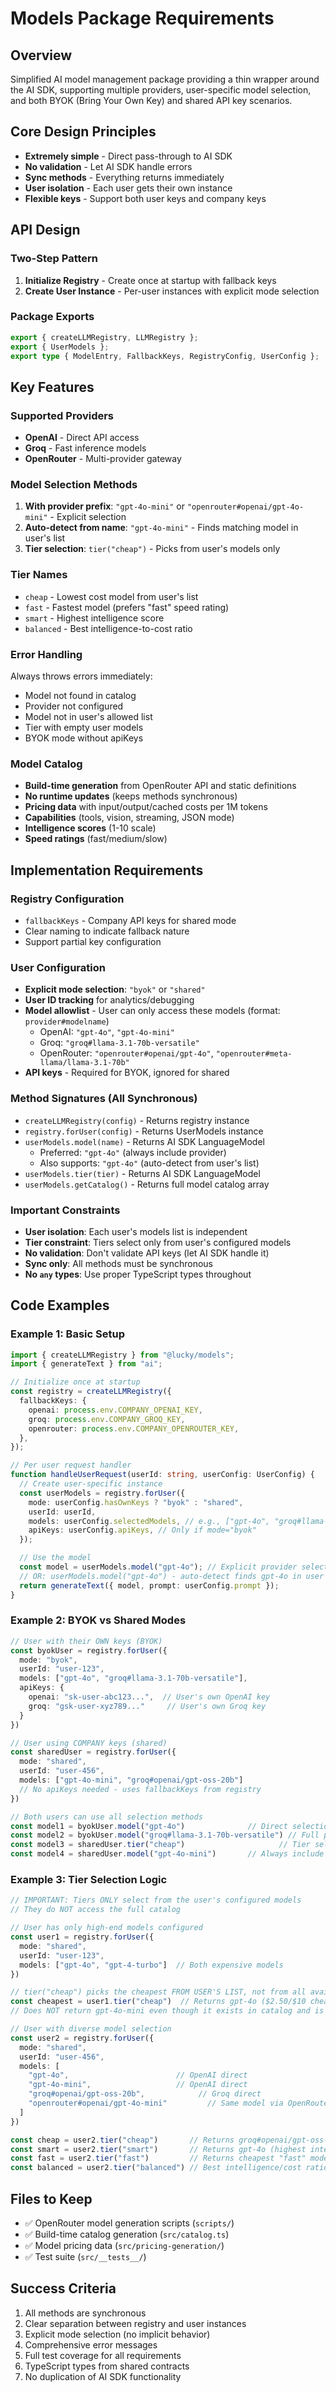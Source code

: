 # Models Package Requirements

## Overview

Simplified AI model management package providing a thin wrapper around the AI SDK, supporting multiple providers, user-specific model selection, and both BYOK (Bring Your Own Key) and shared API key scenarios.

## Core Design Principles

- **Extremely simple** - Direct pass-through to AI SDK
- **No validation** - Let AI SDK handle errors
- **Sync methods** - Everything returns immediately
- **User isolation** - Each user gets their own instance
- **Flexible keys** - Support both user keys and company keys

## API Design

### Two-Step Pattern

1. **Initialize Registry** - Create once at startup with fallback keys
2. **Create User Instance** - Per-user instances with explicit mode selection

### Package Exports

```typescript
export { createLLMRegistry, LLMRegistry };
export { UserModels };
export type { ModelEntry, FallbackKeys, RegistryConfig, UserConfig };
```

## Key Features

### Supported Providers

- **OpenAI** - Direct API access
- **Groq** - Fast inference models
- **OpenRouter** - Multi-provider gateway

### Model Selection Methods

1. **With provider prefix**: `"gpt-4o-mini"` or `"openrouter#openai/gpt-4o-mini"` - Explicit selection
2. **Auto-detect from name**: `"gpt-4o-mini"` - Finds matching model in user's list
3. **Tier selection**: `tier("cheap")` - Picks from user's models only

### Tier Names

- `cheap` - Lowest cost model from user's list
- `fast` - Fastest model (prefers "fast" speed rating)
- `smart` - Highest intelligence score
- `balanced` - Best intelligence-to-cost ratio

### Error Handling

Always throws errors immediately:

- Model not found in catalog
- Provider not configured
- Model not in user's allowed list
- Tier with empty user models
- BYOK mode without apiKeys

### Model Catalog

- **Build-time generation** from OpenRouter API and static definitions
- **No runtime updates** (keeps methods synchronous)
- **Pricing data** with input/output/cached costs per 1M tokens
- **Capabilities** (tools, vision, streaming, JSON mode)
- **Intelligence scores** (1-10 scale)
- **Speed ratings** (fast/medium/slow)

## Implementation Requirements

### Registry Configuration

- `fallbackKeys` - Company API keys for shared mode
- Clear naming to indicate fallback nature
- Support partial key configuration

### User Configuration

- **Explicit mode selection**: `"byok"` or `"shared"`
- **User ID tracking** for analytics/debugging
- **Model allowlist** - User can only access these models (format: `provider#modelname`)
  - OpenAI: `"gpt-4o"`, `"gpt-4o-mini"`
  - Groq: `"groq#llama-3.1-70b-versatile"`
  - OpenRouter: `"openrouter#openai/gpt-4o"`, `"openrouter#meta-llama/llama-3.1-70b"`
- **API keys** - Required for BYOK, ignored for shared

### Method Signatures (All Synchronous)

- `createLLMRegistry(config)` - Returns registry instance
- `registry.forUser(config)` - Returns UserModels instance
- `userModels.model(name)` - Returns AI SDK LanguageModel
  - Preferred: `"gpt-4o"` (always include provider)
  - Also supports: `"gpt-4o"` (auto-detect from user's list)
- `userModels.tier(tier)` - Returns AI SDK LanguageModel
- `userModels.getCatalog()` - Returns full model catalog array

### Important Constraints

- **User isolation**: Each user's models list is independent
- **Tier constraint**: Tiers select only from user's configured models
- **No validation**: Don't validate API keys (let AI SDK handle it)
- **Sync only**: All methods must be synchronous
- **No `any` types**: Use proper TypeScript types throughout

## Code Examples

### Example 1: Basic Setup

```typescript
import { createLLMRegistry } from "@lucky/models";
import { generateText } from "ai";

// Initialize once at startup
const registry = createLLMRegistry({
  fallbackKeys: {
    openai: process.env.COMPANY_OPENAI_KEY,
    groq: process.env.COMPANY_GROQ_KEY,
    openrouter: process.env.COMPANY_OPENROUTER_KEY,
  },
});

// Per user request handler
function handleUserRequest(userId: string, userConfig: UserConfig) {
  // Create user-specific instance
  const userModels = registry.forUser({
    mode: userConfig.hasOwnKeys ? "byok" : "shared",
    userId: userId,
    models: userConfig.selectedModels, // e.g., ["gpt-4o", "groq#llama-3.1-8b", "openrouter#meta-llama/llama-3.1-70b"]
    apiKeys: userConfig.apiKeys, // Only if mode="byok"
  });

  // Use the model
  const model = userModels.model("gpt-4o"); // Explicit provider selection
  // OR: userModels.model("gpt-4o") - auto-detect finds gpt-4o in user's list
  return generateText({ model, prompt: userConfig.prompt });
}
```

### Example 2: BYOK vs Shared Modes

```typescript
// User with their OWN keys (BYOK)
const byokUser = registry.forUser({
  mode: "byok",
  userId: "user-123",
  models: ["gpt-4o", "groq#llama-3.1-70b-versatile"],
  apiKeys: {
    openai: "sk-user-abc123...",  // User's own OpenAI key
    groq: "gsk-user-xyz789..."     // User's own Groq key
  }
})

// User using COMPANY keys (shared)
const sharedUser = registry.forUser({
  mode: "shared",
  userId: "user-456",
  models: ["gpt-4o-mini", "groq#openai/gpt-oss-20b"]
  // No apiKeys needed - uses fallbackKeys from registry
})

// Both users can use all selection methods
const model1 = byokUser.model("gpt-4o")              // Direct selection with provider
const model2 = byokUser.model("groq#llama-3.1-70b-versatile") // Full provider#model format
const model3 = sharedUser.tier("cheap")                     // Tier selection
const model4 = sharedUser.model("gpt-4o-mini")       // Always include provider
```

### Example 3: Tier Selection Logic

```typescript
// IMPORTANT: Tiers ONLY select from the user's configured models
// They do NOT access the full catalog

// User has only high-end models configured
const user1 = registry.forUser({
  mode: "shared",
  userId: "user-123",
  models: ["gpt-4o", "gpt-4-turbo"]  // Both expensive models
})

// tier("cheap") picks the cheapest FROM USER'S LIST, not from all available models
const cheapest = user1.tier("cheap")  // Returns gpt-4o ($2.50/$10 cheaper than gpt-4-turbo $10/$30)
// Does NOT return gpt-4o-mini even though it exists in catalog and is cheaper

// User with diverse model selection
const user2 = registry.forUser({
  mode: "shared",
  userId: "user-456",
  models: [
    "gpt-4o",                        // OpenAI direct
    "gpt-4o-mini",                   // OpenAI direct
    "groq#openai/gpt-oss-20b",            // Groq direct
    "openrouter#openai/gpt-4o-mini"         // Same model via OpenRouter
  ]
})

const cheap = user2.tier("cheap")       // Returns groq#openai/gpt-oss-20b (lowest cost)
const smart = user2.tier("smart")       // Returns gpt-4o (highest intelligence)
const fast = user2.tier("fast")         // Returns cheapest "fast" model from list
const balanced = user2.tier("balanced") // Best intelligence/cost ratio
```

## Files to Keep

- ✅ OpenRouter model generation scripts (`scripts/`)
- ✅ Build-time catalog generation (`src/catalog.ts`)
- ✅ Model pricing data (`src/pricing-generation/`)
- ✅ Test suite (`src/__tests__/`)

## Success Criteria

1. All methods are synchronous
2. Clear separation between registry and user instances
3. Explicit mode selection (no implicit behavior)
4. Comprehensive error messages
5. Full test coverage for all requirements
6. TypeScript types from shared contracts
7. No duplication of AI SDK functionality
